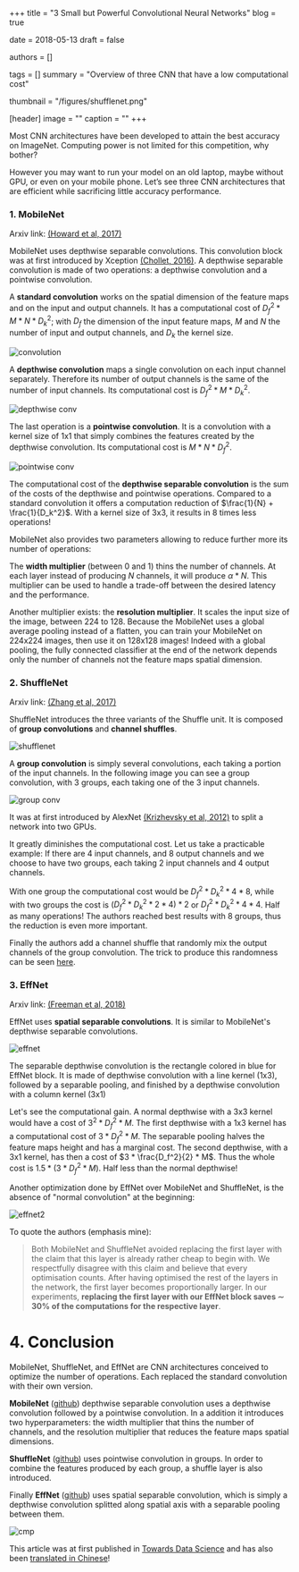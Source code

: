 +++
title = "3 Small but Powerful Convolutional Neural Networks"
blog = true

date = 2018-05-13
draft = false

authors = []

tags = []
summary = "Overview of three CNN that have a low computational cost"

thumbnail = "/figures/shufflenet.png"

[header]
image = ""
caption = ""
+++

Most CNN architectures have been developed to attain the best accuracy on
ImageNet. Computing power is not limited for this competition, why bother?

However you may want to run your model on an old laptop, maybe without GPU, or
even on your mobile phone. Let’s see three CNN architectures that are efficient
while sacrificing little accuracy performance.

### 1. MobileNet

Arxiv link: [(Howard et al, 2017)](https://arxiv.org/abs/1704.04861)

MobileNet uses depthwise separable convolutions. This convolution block was at
first introduced by Xception [(Chollet, 2016)](https://arxiv.org/abs/1610.02357).
A depthwise separable convolution is made of two operations: a depthwise
convolution and a pointwise convolution.

A **standard convolution** works on the spatial dimension of the feature maps and on
the input and output channels. It has a computational cost of
$D_f^2 * M * N * D_k^2$; with $D_f$ the dimension of the input feature maps,
$M$ and $N$ the number of input and output channels, and $D_k$ the kernel size.

![convolution](/figures/convolution.png)

A **depthwise convolution** maps a single convolution on each input channel separately.
Therefore its number of output channels is the same of the number of input channels.
Its computational cost is $D_f^2 * M * D_k^2$.

![depthwise conv](/figures/depthwise_conv.png)

The last operation is a **pointwise convolution**. It is a convolution with a
kernel size of 1x1 that simply combines the features created by the depthwise
convolution. Its computational cost is $M * N * D_f^2$.

![pointwise conv](/figures/pointwise_conv.png)

The computational cost of the **depthwise separable convolution** is the sum of
the costs of the depthwise and pointwise operations. Compared to a standard
convolution it offers a computation reduction of $\frac{1}{N} + \frac{1}{D_k^2}$.
With a kernel size of 3x3, it results in 8 times less operations!

MobileNet also provides two parameters allowing to reduce further more its
number of operations:

The **width multiplier** (between 0 and 1) thins the number of channels. At
each layer instead of producing $N$ channels, it will produce $\alpha * N$.
This multiplier can be used to handle a trade-off between the desired latency
and the performance.

Another multiplier exists: the **resolution multiplier**. It scales the input
size of the image, between 224 to 128. Because the MobileNet uses a global
average pooling instead of a flatten, you can train your MobileNet on
224x224 images, then use it on 128x128 images! Indeed with a global pooling,
the fully connected classifier at the end of the network depends only the number
of channels not the feature maps spatial dimension.

### 2. ShuffleNet

Arxiv link: [(Zhang et al, 2017)](https://arxiv.org/abs/1707.01083)

ShuffleNet introduces the three variants of the Shuffle unit. It is composed
of **group convolutions** and **channel shuffles**.

![shufflenet](/figures/shufflenet.png)

A **group convolution** is simply several convolutions, each taking a portion
of the input channels. In the following image you can see a group convolution,
with 3 groups, each taking one of the 3 input channels.

![group conv](/figures/group_conv.png)

It was at first introduced by AlexNet [(Krizhevsky et al, 2012)](https://papers.nips.cc/paper/4824-imagenet-classification-with-deep-convolutional-neural-networks)
to split a network into two GPUs.

It greatly diminishes the computational cost. Let us take a practicable example:
If there are 4 input channels, and 8 output channels and we choose to have
two groups, each taking 2 input channels and 4 output channels.

With one group the computational cost would be $D_f^2 * D_k^2 * 4 * 8$, while with
two groups the cost is $(D_f^2 * D_k^2 * 2 * 4) * 2$ or $D_f^2 * D_k^2 * 4 * 4$.
Half as many operations! The authors reached best results with 8 groups, thus the reduction is even more important.

Finally the authors add a channel shuffle that randomly mix the output channels
of the group convolution. The trick to produce this randomness can be seen
[here](https://github.com/arthurdouillard/keras-shufflenet/blob/master/shufflenet.py#L37-L48).


### 3. EffNet

Arxiv link: [(Freeman et al, 2018)](https://arxiv.org/abs/1801.06434)

EffNet uses **spatial separable convolutions**. It is similar to
MobileNet's depthwise separable convolutions.

![effnet](/figures/effnet.png)

The separable depthwise convolution is the rectangle colored in blue for
EffNet block. It is made of depthwise convolution with a line kernel (1x3),
followed by a separable pooling, and finished by a depthwise convolution with a
column kernel (3x1)

Let's see the computational gain. A normal depthwise with a 3x3 kernel would have
a cost of $3^2 * D_f^2 * M$. The first depthwise with a 1x3 kernel has a
computational cost of $3 * D_f^2 * M$. The separable pooling halves the feature
maps height and has a marginal cost. The second depthwise, with a 3x1 kernel,
has then a cost of $3 * \frac{D_f^2}{2} * M$. Thus the whole cost is
$1.5 * (3 * D_f^2 * M)$. Half less than the normal depthwise!

Another optimization done by EffNet over MobileNet and ShuffleNet, is the
absence of "normal convolution" at the beginning:

![effnet2](/figures/effnet2.png)

To quote the authors (emphasis mine):

> Both MobileNet and ShuffleNet avoided replacing the first layer with the
> claim that this layer is already rather cheap to begin with. We respectfully
> disagree with this claim and believe that every optimisation counts. After
> having optimised the rest of the layers in the network, the first layer
> becomes proportionally larger. In our experiments, **replacing the first layer
> with our EffNet block saves ∼ 30% of the computations for the respective layer**.

# 4. Conclusion

MobileNet, ShuffleNet, and EffNet are CNN architectures conceived to optimize
the number of operations. Each replaced the standard convolution with their
own version.

**MobileNet** ([github](https://github.com/arthurdouillard/keras-mobilenet))
depthwise separable convolution uses a depthwise
convolution followed by a pointwise convolution. In a addition it introduces
two hyperparameters: the width multiplier that thins the number of channels,
and the resolution multiplier that reduces the feature maps spatial dimensions.

**ShuffleNet** ([github](https://github.com/arthurdouillard/keras-shufflenet))
uses pointwise convolution in groups. In order to combine the features produced
by each group, a shuffle layer is also introduced.

Finally **EffNet** ([github](https://github.com/arthurdouillard/keras-effnet))
uses spatial separable convolution, which is simply a depthwise convolution
splitted along spatial axis with a separable pooling between them.

![cmp](/figures/efficient_cmp.png)

This article was at first published in [Towards Data Science](https://towardsdatascience.com/3-small-but-powerful-convolutional-networks-27ef86faa42d)
and has also been [translated in Chinese](https://yq.aliyun.com/articles/592935)!

